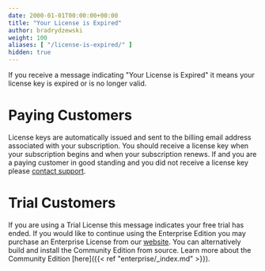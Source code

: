 ```yaml
---
date: 2000-01-01T00:00:00+00:00
title: "Your License is Expired"
author: bradrydzewski
weight: 100
aliases: [ "/license-is-expired/" ]
hidden: true
---
```


If you receive a message indicating "Your License is Expired" it means your license key is expired or is no longer valid.

# Paying Customers

License keys are automatically issued and sent to the billing email address associated with your subscription. You should receive a license key when your subscription begins and when your subscription renews. If and you are a paying customer in good standing and you did not receive a license key please [contact support](mailto:sales@drone.io).

# Trial Customers

If you are using a Trial License this message indicates your free trial has ended. If you would like to continue using the Enterprise Edition you may purchase an Enterprise License from our [website](https://drone.io/enterprise). You can alternatively build and install the Community Edition from source. Learn more about the Community Edition [here]({{< ref "enterprise/_index.md" >}}).